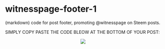 # witnesspage-footer-1
(markdown) code for post footer, promoting @witnesspage on Steem posts.

SIMPLY COPY PASTE THE CODE BLEOW AT THE BOTTOM OF YOUR POST:


<center> 
<thead> 

<tr><th><a href="https://steemit.com/@witnesspage"> <img src=https://cdn.steemitimages.com/DQmSfamAcCxdp1KDqCooN1cgxyDGhpiJNFcEADFAp8JVPvV/witnesspage%20footer%201.png></a> 


 </thead>
 <tbody> 
</tbody>
 </center>

